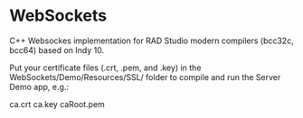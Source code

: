 # WebSockets

C++ Websockes implementation for RAD Studio modern compilers (bcc32c, bcc64) based on Indy 10.

Put your certificate files (.crt, .pem, and .key) in the WebSockets/Demo/Resources/SSL/ folder to compile and run the Server Demo app, e.g.:

ca.crt
ca.key
caRoot.pem

